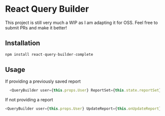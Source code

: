 # React Query Builder

This project is still very much a WIP as I am adapting it for OSS. Feel free to submit PRs and make it better!

## Installation

```js
npm install react-query-builder-complete
```

## Usage

 If providing a previously saved report

```js
  <QueryBuilder user={this.props.User} ReportSet={this.state.reportSet} UpdateReport={this.onUpdateReport} />
```

If not providing a report

```js
<QueryBuilder user={this.props.User} UpdateReport={this.onUpdateReport}/>
```
